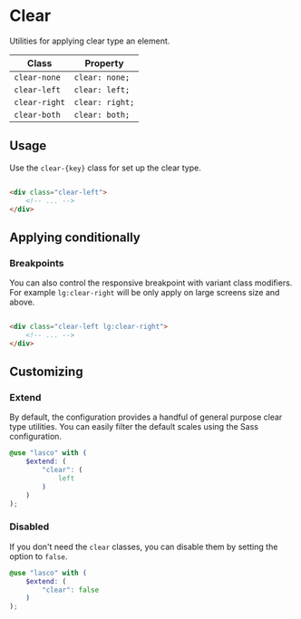 # Clear

Utilities for applying clear type an element.

| Class         | Property        |
|---------------|-----------------|
| `clear-none`  | `clear: none;`  |
| `clear-left`  | `clear: left;`  |
| `clear-right` | `clear: right;` |
| `clear-both`  | `clear: both;`  |

## Usage

Use the `clear-{key}` class for set up the clear type.

```html

<div class="clear-left">
    <!-- ... -->
</div>
```

## Applying conditionally

### Breakpoints

You can also control the responsive breakpoint with variant class modifiers. For example `lg:clear-right` will be only
apply on large screens size and above.

```html

<div class="clear-left lg:clear-right">
    <!-- ... -->
</div>
```

## Customizing

### Extend

By default, the configuration provides a handful of general purpose clear type utilities. You can easily filter the
default scales using the Sass configuration.

```scss
@use "lasco" with (
    $extend: (
        "clear": (
            left
        )
    )
);
```

### Disabled

If you don't need the `clear` classes, you can disable them by setting the option to `false`.

```scss
@use "lasco" with (
    $extend: (
        "clear": false
    )
);
```
